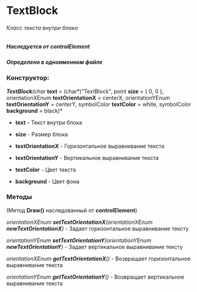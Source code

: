 # TextBlock
###### Класс текста внутри блока
##### Наследуется от controlElement
##### Определено в одноименном файле


### Конструктор:

****TextBlock***(char* **text** = (char*)"TextBlock", point **size** = { 0, 0 }, orientationXEnum **textOrientationX** = centerX, orientationYEnum **textOrientationY** = centerY, symbolColor **textColor** = white, symbolColor **background** = black)*

* **text** - Текст внутри блока

* **size** - Размер блока

* **textOrientationX** - Горизонтальное выравнивание текста

* **textOrientationY** - Вертикальное выравнивание текста

* **textColor** - Цвет текста

* **background** - Цвет фона

### Методы

(Метод **Draw()** наследованный от **controlElement**)

*orientationXEnum ***setTextOrientationX***(orientationXEnum **newTextOrientationX**)* - Задает горизонтальное выравнивание тексту

*orientationYEnum ***setTextOrientationY***(orientationYEnum **newTextOrientationY**)* - Задает вертикальное выравнивание тексту

*orientationXEnum ***getTextOrientationX***()* - Возвращает горизонтальное выравнивание текста

*orientationYEnum ***getTextOrientationY***()* - Возвращает вертикальное выравнивание текста